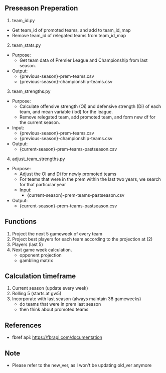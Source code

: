 ## Preseason Preperation

1. team_id.py

- Get team_id of promoted teams, and add to team_id_map
- Remove team_id of relegated teams from team_id_map

2. team_stats.py

- Purpose:
  - Get team data of Premier League and Championship from last season.
- Output:
  - {previous-season}-prem-teams.csv
  - {previous-season}-championship-teams.csv

3. team_strengths.py

- Purpose:
  - Calculate offensive strength (Oi) and defensive strength (Di) of each team, and mean variable (lod) for the league.
  - Remove relegated team, add promoted team, and form new df for the current season.
- Input:
  - {previous-season}-prem-teams.csv
  - {previous-season}-championship-teams.csv
- Output:
  - {current-season}-prem-teams-pastseason.csv

4. adjust_team_strengths.py

- Purpose:
  - Adjust the Oi and Di for newly promoted teams
  - For teams that were in the prem within the last two years, we search for that particular year
  - Input:
    - {current-season}-prem-teams-pastseason.csv
- Output:
  - {current-season}-prem-teams-pastseason.csv

## Functions

1. Project the next 5 gameweek of every team
2. Project best players for each team according to the projection at (2)
3. Players (last 5)
4. Next game week calculation.
   - opponent projection
   - gambling matrix

## Calculation timeframe

1. Current season (update every week)
2. Rolling 5 (starts at gw5)
3. Incorporate with last season (always maintain 38 gameweeks)
   - do teams that were in prem last season
   - then think about promoted teams

## References

- fbref api: https://fbrapi.com/documentation

## Note

- Please refer to the new_ver, as I won't be updating old_ver anymore
